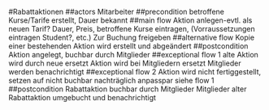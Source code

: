 #Rabattaktionen
##actors
Mitarbeiter
##precondition
betroffene Kurse/Tarife erstellt, Dauer bekannt
##main flow
Aktion anlegen-evtl. als neuen Tarif?
Dauer, Preis, betroffene Kurse eintragen, (Vorraussetzungen eintragen Student?, etc.)
Zur Buchung freigeben
##alternative flow
Kopie einer bestehenden Aktion wird erstellt und abgeändert
##postcondition
Aktion angelegt, buchbar durch Mitglieder
##exceptional flow 1
alte Aktion wird durch neue ersetzt
Aktion wird bei Mitgliedern ersetzt
Mitglieder werden benachrichtigt
##exceptional flow 2
Aktion wird nicht fertiggestellt, setzen auf nicht buchbar
nachträglich anpasspar siehe flow 1
##postcondition
Rabattaktion buchbar durch Mitglieder
Mitglieder alter Rabattaktion umgebucht und benachrichtigt
